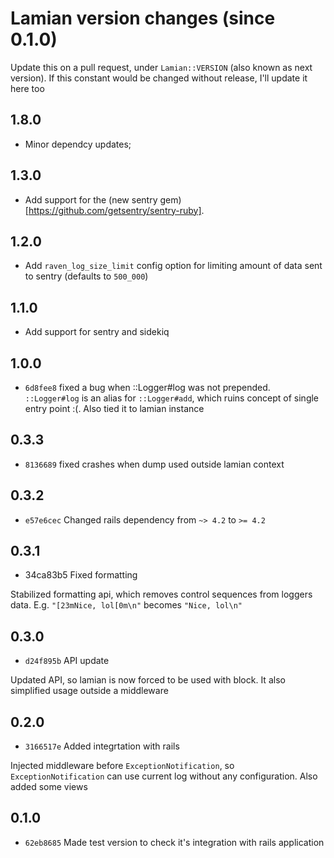 # Lamian version changes (since 0.1.0)

Update this on a pull request, under `Lamian::VERSION`
(also known as next version). If this constant would be changed without release,
I'll update it here too

## 1.8.0
* Minor dependcy updates;

## 1.3.0
* Add support for the (new sentry gem)[https://github.com/getsentry/sentry-ruby].

## 1.2.0
* Add `raven_log_size_limit` config option for limiting amount of data sent to sentry (defaults to `500_000`)

## 1.1.0
* Add support for sentry and sidekiq

## 1.0.0

* `6d8fee8` fixed a bug when ::Logger#log was not prepended. `::Logger#log` is an alias for `::Logger#add`,
which ruins concept of single entry point :(. Also tied it to lamian instance

## 0.3.3

* `8136689` fixed crashes when dump used outside lamian context


## 0.3.2

* `e57e6cec` Changed rails dependency from `~> 4.2` to `>= 4.2`


## 0.3.1

* 34ca83b5 Fixed formatting

Stabilized formatting api, which removes control sequences from loggers data.
E.g. `"[23mNice, lol[0m\n"` becomes `"Nice, lol\n"`


## 0.3.0

* `d24f895b` API update

Updated API, so lamian is now forced to be used with block.
It also simplified usage outside a middleware


## 0.2.0
* `3166517e` Added integrtation with rails

Injected middleware before `ExceptionNotification`, so `ExceptionNotification`
can use current log without any configuration. Also added some views


## 0.1.0
* `62eb8685` Made test version to check it's integration with rails application
